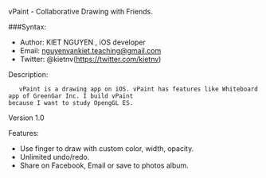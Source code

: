 vPaint - Collaborative Drawing with Friends.

###Syntax:

- Author: KIET NGUYEN , iOS developer
- Email: nguyenvankiet.teaching@gmail.com
- Twitter: @kietnv(https://twitter.com/kietnv)

Description:

       vPaint is a drawing app on iOS. vPaint has features like Whiteboard app of GreenGar Inc. I build vPaint
    because I want to study OpengGL ES. 

Version 1.0

Features:

- Use finger to draw with custom color, width, opacity.
- Unlimited undo/redo. 
- Share on Facebook, Email or save to photos album.

